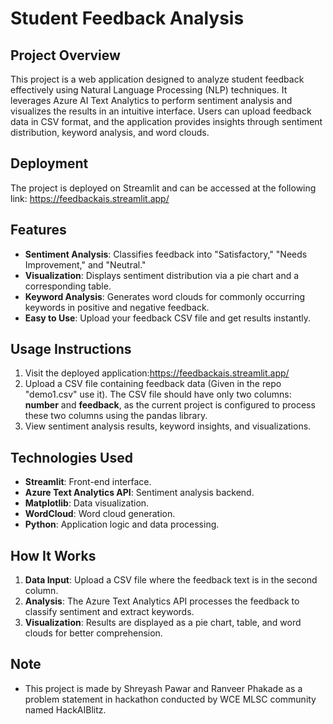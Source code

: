 # Student Feedback Analysis

## Project Overview
This project is a web application designed to analyze student feedback effectively using Natural Language Processing (NLP) techniques. It leverages Azure AI Text Analytics to perform sentiment analysis and visualizes the results in an intuitive interface. Users can upload feedback data in CSV format, and the application provides insights through sentiment distribution, keyword analysis, and word clouds.

## Deployment
The project is deployed on Streamlit and can be accessed at the following link:
https://feedbackais.streamlit.app/

## Features
- **Sentiment Analysis**: Classifies feedback into "Satisfactory," "Needs Improvement," and "Neutral."
- **Visualization**: Displays sentiment distribution via a pie chart and a corresponding table.
- **Keyword Analysis**: Generates word clouds for commonly occurring keywords in positive and negative feedback.
- **Easy to Use**: Upload your feedback CSV file and get results instantly.

## Usage Instructions
1. Visit the deployed application:https://feedbackais.streamlit.app/
2. Upload a CSV file containing feedback data (Given in the repo "demo1.csv" use it). The CSV file should have only two columns: **number** and **feedback**, as the current project is configured to process these two columns using the pandas library.
3. View sentiment analysis results, keyword insights, and visualizations.

## Technologies Used
- **Streamlit**: Front-end interface.
- **Azure Text Analytics API**: Sentiment analysis backend.
- **Matplotlib**: Data visualization.
- **WordCloud**: Word cloud generation.
- **Python**: Application logic and data processing.

## How It Works
1. **Data Input**: Upload a CSV file where the feedback text is in the second column.
2. **Analysis**: The Azure Text Analytics API processes the feedback to classify sentiment and extract keywords.
3. **Visualization**: Results are displayed as a pie chart, table, and word clouds for better comprehension.

## Note
- This project is made by Shreyash Pawar and Ranveer Phakade as a problem statement in hackathon conducted by WCE MLSC community named HackAIBlitz.

